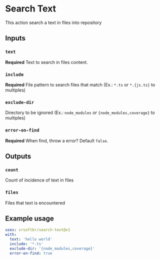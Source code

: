 # Search Text
This action search a text in files into repository


## Inputs

### `text`

**Required** Text to search in files content.

### `include`

**Required** File pattern to search files that match (Ex.: `*.ts` or `*.{js.ts}` to multiples)

### `exclude-dir`

Directory to be ignored (Ex.: `node_modules` or `{node_modules,coverage}` to multiples)

### `error-on-find`

**Required** When find, throw a error?  Default `false`.

## Outputs

### `count`

Count of incidence of text in files

### `files`

Files that text is encountered

## Example usage

```yaml
uses: vrsoftbr/search-text@v1
with:
  text: 'hello world'
  include: '*.ts'
  exclude-dir: '{node_modules,coverage}'
  error-on-find: true
```
